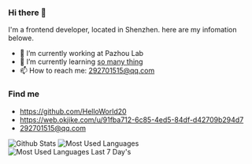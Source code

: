 <!--
**HelloWorld20/HelloWorld20** is a ✨ _special_ ✨ repository because its `README.md` (this file) appears on your GitHub profile.

Here are some ideas to get you started:

- 🔭 I’m currently working on ...
- 🌱 I’m currently learning ...
- 👯 I’m looking to collaborate on ...
- 🤔 I’m looking for help with ...
- 💬 Ask me about ...
- 📫 How to reach me: ...
- 😄 Pronouns: ...
- ⚡ Fun fact: ...
-->
### Hi there 👋

I'm a frontend developer, located in Shenzhen. here are my infomation belowe.

- 🔭 I’m currently working at Pazhou Lab
- 🌱 I’m currently learning [so many thing](https://jianghong.site/todo)
- 📫 How to reach me: 292701515@qq.com

### Find me

- <https://github.com/HelloWorld20>
- <https://web.okjike.com/u/91fba712-6c85-4ed5-84df-d42709b294d7>
- <292701515@qq.com>

![Github Stats](https://github-readme-stats.vercel.app/api?username=HelloWorld20&show_icons=true&theme=dark&count_private=true)
![Most Used Languages](https://github-readme-stats.vercel.app/api/top-langs/?username=HelloWorld20&theme=dark&layout=compact)
![Most Used Languages Last 7 Day's](https://wakatime.com/share/@dbe1a774-664f-423a-b0bf-5294a9b81f6e/84fcec4a-a6e4-4883-ab2d-7b26e983045b.png)
